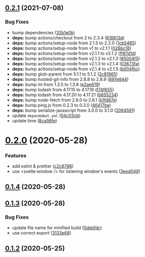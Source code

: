 ## [0.2.1](https://github.com/vinayakkulkarni/s-offline/compare/v0.2.0...v0.2.1) (2021-07-08)


### Bug Fixes

* bump dependencies ([32b1e0b](https://github.com/vinayakkulkarni/s-offline/commit/32b1e0b9dc70f356068924581e4bd3d51dcdf85b))
* **deps:** bump actions/checkout from 2 to 2.3.4 ([618813d](https://github.com/vinayakkulkarni/s-offline/commit/618813d62d0d35eb99dd2451ab87a25ea165793e))
* **deps:** bump actions/setup-node from 2.1.5 to 2.2.0 ([1cb5485](https://github.com/vinayakkulkarni/s-offline/commit/1cb5485e397960bb777162a46b8e31531e762d10))
* **deps:** bump actions/setup-node from v1 to v2.1.1 ([028bc18](https://github.com/vinayakkulkarni/s-offline/commit/028bc18216acc098a334d2b2fedea8f46271d45b))
* **deps:** bump actions/setup-node from v2.1.1 to v2.1.2 ([ff87d1d](https://github.com/vinayakkulkarni/s-offline/commit/ff87d1db291905a8d4d0badcfd34a64868693331))
* **deps:** bump actions/setup-node from v2.1.2 to v2.1.3 ([85004f5](https://github.com/vinayakkulkarni/s-offline/commit/85004f58d1567d0516e37a8c3abada20aae4ae7b))
* **deps:** bump actions/setup-node from v2.1.3 to v2.1.4 ([03673fa](https://github.com/vinayakkulkarni/s-offline/commit/03673fabdddb225996744bee5711cc1fe344556a))
* **deps:** bump actions/setup-node from v2.1.4 to v2.1.5 ([b004fbc](https://github.com/vinayakkulkarni/s-offline/commit/b004fbcdf1e30d69e6cd2a89bea43c7cd7eb4349))
* **deps:** bump glob-parent from 5.1.1 to 5.1.2 ([2c81965](https://github.com/vinayakkulkarni/s-offline/commit/2c81965a69e31b306770453211efbd4007f55a60))
* **deps:** bump hosted-git-info from 2.8.8 to 2.8.9 ([897e844](https://github.com/vinayakkulkarni/s-offline/commit/897e8440df3b1837a20e4b27e9beaa8798de47bb))
* **deps:** bump ini from 1.3.5 to 1.3.8 ([e2ae619](https://github.com/vinayakkulkarni/s-offline/commit/e2ae619c18df84b1246510997866bb0a50d79e1a))
* **deps:** bump lodash from 4.17.15 to 4.17.19 ([f74f655](https://github.com/vinayakkulkarni/s-offline/commit/f74f65504a06aa09592151be2433dae6e974bd85))
* **deps:** bump lodash from 4.17.20 to 4.17.21 ([b655234](https://github.com/vinayakkulkarni/s-offline/commit/b6552349b4b184164f77b5091276ff3244766003))
* **deps:** bump node-fetch from 2.6.0 to 2.6.1 ([b1fd87e](https://github.com/vinayakkulkarni/s-offline/commit/b1fd87e1dd43a5da48ce03b28bb32fe2edfddb50))
* **deps:** bump ping.js from 0.2.3 to 0.3.0 ([46417be](https://github.com/vinayakkulkarni/s-offline/commit/46417bee074df55f587f56fa3b47e3dbaf1a29c2))
* **deps:** bump serialize-javascript from 3.0.0 to 3.1.0 ([2064591](https://github.com/vinayakkulkarni/s-offline/commit/2064591daf788990c9c4498d0fdf253673364973))
* update `dependabot.yml` ([04c03cb](https://github.com/vinayakkulkarni/s-offline/commit/04c03cb4f43925c54a5f4e8d19c6fc3e9e722fb7))
* update time ([8ca98fe](https://github.com/vinayakkulkarni/s-offline/commit/8ca98fee85548ef5dd8a469755f05e211d11e54b))



<a name="0.2.0"></a>
# [0.2.0](https://github.com/vinayakkulkarni/s-offline/compare/v0.1.4...v0.2.0) (2020-05-28)


### Features

* add eslint & prettier ([c2c6796](https://github.com/vinayakkulkarni/s-offline/commit/c2c6796))
* use <svelte:window /> for listening window's events ([3eed049](https://github.com/vinayakkulkarni/s-offline/commit/3eed049))



<a name="0.1.4"></a>
## [0.1.4](https://github.com/vinayakkulkarni/s-offline/compare/v0.1.3...v0.1.4) (2020-05-28)



<a name="0.1.3"></a>
## [0.1.3](https://github.com/vinayakkulkarni/s-offline/compare/v0.1.2...v0.1.3) (2020-05-28)


### Bug Fixes

* update file name for minified build ([5debfdc](https://github.com/vinayakkulkarni/s-offline/commit/5debfdc))
* use correct export ([3133e68](https://github.com/vinayakkulkarni/s-offline/commit/3133e68))



<a name="0.1.2"></a>
## [0.1.2](https://github.com/vinayakkulkarni/s-offline/compare/v0.1.1...v0.1.2) (2020-05-25)



